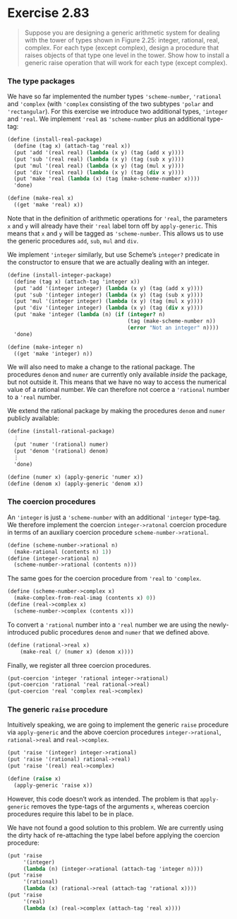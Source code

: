 # Exercise 2.83

> Suppose you are designing a generic arithmetic system for dealing with the tower of types shown in Figure 2.25:
> integer, rational, real, complex.
> For each type (except complex), design a procedure that raises objects of that type one level in the tower.
> Show how to install a generic raise operation that will work for each type (except complex).


### The type packages

We have so far implemented the number types `'scheme-number`, `'rational` and `'complex` (with `'complex` consisting of the two subtypes `'polar` and `'rectangular`).
For this exercise we introduce two additional types, `'integer` and `'real`.
We implement `'real` as `'scheme-number` plus an additional type-tag:
```scheme
(define (install-real-package)
  (define (tag x) (attach-tag 'real x))
  (put 'add '(real real) (lambda (x y) (tag (add x y))))
  (put 'sub '(real real) (lambda (x y) (tag (sub x y))))
  (put 'mul '(real real) (lambda (x y) (tag (mul x y))))
  (put 'div '(real real) (lambda (x y) (tag (div x y))))
  (put 'make 'real (lambda (x) (tag (make-scheme-number x))))
  'done)

(define (make-real x)
  ((get 'make 'real) x))
```
Note that in the definition of arithmetic operations for `'real`, the parameters `x` and `y` will already have their `'real` label torn off by `apply-generic`.
This means that `x` and `y` will be tagged as `'scheme-number`.
This allows us to use the generic procedures `add`, `sub`, `mul` and `div`.

We implement `'integer` similarly, but use Scheme’s `integer?` predicate in the constructor to ensure that we are actually dealing with an integer.
```scheme
(define (install-integer-package)
  (define (tag x) (attach-tag 'integer x))
  (put 'add '(integer integer) (lambda (x y) (tag (add x y))))
  (put 'sub '(integer integer) (lambda (x y) (tag (sub x y))))
  (put 'mul '(integer integer) (lambda (x y) (tag (mul x y))))
  (put 'div '(integer integer) (lambda (x y) (tag (div x y))))
  (put 'make 'integer (lambda (n) (if (integer? n)
                                      (tag (make-scheme-number n))
                                      (error "Not an integer" n))))
  'done)

(define (make-integer n)
  ((get 'make 'integer) n))
```

We will also need to make a change to the rational package.
The procedures `denom` and `numer` are currently only available _inside_ the package, but not outside it.
This means that we have no way to access the numerical value of a rational number.
We can therefore not coerce a `'rational` number to a `'real` number.

We extend the rational package by making the procedures `denom` and `numer` publicly available:
```scheme
(define (install-rational-package)
  ⋮
  (put 'numer '(rational) numer)
  (put 'denom '(rational) denom)
  ⋮
  'done)

(define (numer x) (apply-generic 'numer x))
(define (denom x) (apply-generic 'denom x))
```



### The coercion procedures

An `'integer` is just a `'scheme-number` with an additional `'integer` type-tag.
We therefore implement the coercion `integer->ratonal` coercion procedure in terms of an auxiliary coercion procedure `scheme-number->rational`.
```scheme
(define (scheme-number->rational n)
  (make-rational (contents n) 1))
(define (integer->rational n)
  (scheme-number->rational (contents n)))
```

The same goes for the coercion procedure from `'real` to `'complex`.
```scheme
(define (scheme-number->complex x)
  (make-complex-from-real-imag (contents x) 0))
(define (real->complex x)
  (scheme-number->complex (contents x)))
```

To convert a `'rational` number into a `'real` number we are using the newly-introduced public procedures `denom` and `numer` that we defined above.
```scheme
(define (rational->real x)
    (make-real (/ (numer x) (denom x))))
```

Finally, we register all three coercion procedures.
```scheme
(put-coercion 'integer 'rational integer->rational)
(put-coercion 'rational 'real rational->real)
(put-coercion 'real 'complex real->complex)
```



### The generic `raise` procedure

Intuitively speaking, we are going to implement the generic `raise` procedure via `apply-generic` and the above coercion procedures `integer->rational`, `rational->real` and `real->complex`.
```scheme
(put 'raise '(integer) integer->rational)
(put 'raise '(rational) rational->real)
(put 'raise '(real) real->complex)

(define (raise x)
  (apply-generic 'raise x))
```
However, this code doesn’t work as intended.
The problem is that `apply-generic` removes the type-tags of the arguments `x`, whereas coercion procedures require this label to be in place.

We have not found a good solution to this problem.
We are currently using the dirty hack of re-attaching the type label before applying the coercion procedure:
```scheme
(put 'raise
     '(integer)
     (lambda (n) (integer->rational (attach-tag 'integer n))))
(put 'raise
     '(rational)
     (lambda (x) (rational->real (attach-tag 'rational x))))
(put 'raise
     '(real)
     (lambda (x) (real->complex (attach-tag 'real x))))
```

